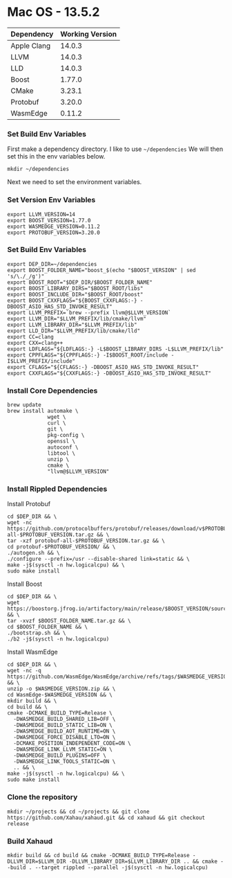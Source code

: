 # Mac OS - 13.5.2

| Dependency  | Working Version |
| ----------- | --------------- |
| Apple Clang | 14.0.3          |
| LLVM        | 14.0.3          |
| LLD         | 14.0.3          |
| Boost       | 1.77.0          |
| CMake       | 3.23.1          |
| Protobuf    | 3.20.0          |
| WasmEdge    | 0.11.2          |

### Set Build Env Variables

First make a dependency directory. I like to use `~/dependencies` We will then set this in the env variables below.

```
mkdir ~/dependencies
```

Next we need to set the environment variables.

### Set Version Env Variables

```
export LLVM_VERSION=14
export BOOST_VERSION=1.77.0
export WASMEDGE_VERSION=0.11.2
export PROTOBUF_VERSION=3.20.0
```

### Set Build Env Variables

```
export DEP_DIR=~/dependencies
export BOOST_FOLDER_NAME="boost_$(echo "$BOOST_VERSION" | sed 's/\./_/g')"
export BOOST_ROOT="$DEP_DIR/$BOOST_FOLDER_NAME"
export BOOST_LIBRARY_DIRS="$BOOST_ROOT/libs"
export BOOST_INCLUDE_DIR="$BOOST_ROOT/boost"
export BOOST_CXXFLAGS="${BOOST_CXXFLAGS:-} -DBOOST_ASIO_HAS_STD_INVOKE_RESULT"
export LLVM_PREFIX=`brew --prefix llvm@$LLVM_VERSION`
export LLVM_DIR="$LLVM_PREFIX/lib/cmake/llvm"
export LLVM_LIBRARY_DIR="$LLVM_PREFIX/lib"
export LLD_DIR="$LLVM_PREFIX/lib/cmake/lld"
export CC=clang
export CXX=clang++
export LDFLAGS="${LDFLAGS:-} -L$BOOST_LIBRARY_DIRS -L$LLVM_PREFIX/lib"
export CPPFLAGS="${CPPFLAGS:-} -I$BOOST_ROOT/include -I$LLVM_PREFIX/include"
export CFLAGS="${CFLAGS:-} -DBOOST_ASIO_HAS_STD_INVOKE_RESULT"
export CXXFLAGS="${CXXFLAGS:-} -DBOOST_ASIO_HAS_STD_INVOKE_RESULT"
```

### Install Core Dependencies

```
brew update
brew install automake \
             wget \
             curl \
             git \
             pkg-config \
             openssl \
             autoconf \
             libtool \
             unzip \
             cmake \
             "llvm@$LLVM_VERSION"
```

### Install Rippled Dependencies

Install Protobuf

```
cd $DEP_DIR && \
wget -nc https://github.com/protocolbuffers/protobuf/releases/download/v$PROTOBUF_VERSION/protobuf-all-$PROTOBUF_VERSION.tar.gz && \
tar -xzf protobuf-all-$PROTOBUF_VERSION.tar.gz && \
cd protobuf-$PROTOBUF_VERSION/ && \
./autogen.sh && \
./configure --prefix=/usr --disable-shared link=static && \
make -j$(sysctl -n hw.logicalcpu) && \
sudo make install
```

Install Boost

```
cd $DEP_DIR && \
wget https://boostorg.jfrog.io/artifactory/main/release/$BOOST_VERSION/source/$BOOST_FOLDER_NAME.tar.gz && \
tar -xvzf $BOOST_FOLDER_NAME.tar.gz && \
cd $BOOST_FOLDER_NAME && \
./bootstrap.sh && \
./b2 -j$(sysctl -n hw.logicalcpu)
```

Install WasmEdge

```
cd $DEP_DIR && \
wget -nc -q https://github.com/WasmEdge/WasmEdge/archive/refs/tags/$WASMEDGE_VERSION.zip && \
unzip -o $WASMEDGE_VERSION.zip && \
cd WasmEdge-$WASMEDGE_VERSION && \
mkdir build && \
cd build && \
cmake -DCMAKE_BUILD_TYPE=Release \
  -DWASMEDGE_BUILD_SHARED_LIB=OFF \
  -DWASMEDGE_BUILD_STATIC_LIB=ON \
  -DWASMEDGE_BUILD_AOT_RUNTIME=ON \
  -DWASMEDGE_FORCE_DISABLE_LTO=ON \
  -DCMAKE_POSITION_INDEPENDENT_CODE=ON \
  -DWASMEDGE_LINK_LLVM_STATIC=ON \
  -DWASMEDGE_BUILD_PLUGINS=OFF \
  -DWASMEDGE_LINK_TOOLS_STATIC=ON \
  .. && \
make -j$(sysctl -n hw.logicalcpu) && \
sudo make install
```

### Clone the repository

```
mkdir ~/projects && cd ~/projects && git clone https://github.com/Xahau/xahaud.git && cd xahaud && git checkout release
```

### Build Xahaud

```shellscript
mkdir build && cd build && cmake -DCMAKE_BUILD_TYPE=Release -DLLVM_DIR=$LLVM_DIR -DLLVM_LIBRARY_DIR=$LLVM_LIBRARY_DIR .. && cmake --build . --target rippled --parallel -j$(sysctl -n hw.logicalcpu)
```
